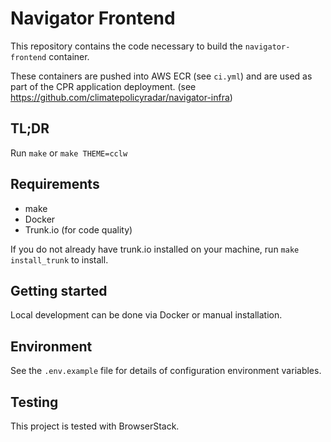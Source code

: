 # Navigator Frontend

This repository contains the code necessary to build the `navigator-frontend`
container.

These containers are pushed into AWS ECR (see `ci.yml`) and are used as part of
the CPR application deployment.
(see <https://github.com/climatepolicyradar/navigator-infra>)

## TL;DR

Run `make` or `make THEME=cclw`

## Requirements

- make
- Docker
- Trunk.io (for code quality)

If you do not already have trunk.io installed on your machine, run `make install_trunk`
to install.

## Getting started

Local development can be done via Docker or manual installation.

## Environment

See the `.env.example` file for details of configuration environment variables.

## Testing

This project is tested with BrowserStack.
